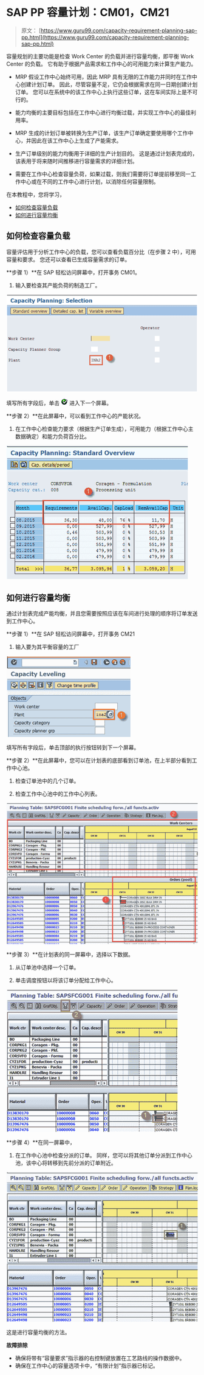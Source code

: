 # SAP PP 容量计划：CM01，CM21

> 原文： [https://www.guru99.com/capacity-requirement-planning-sap-pp.html](https://www.guru99.com/capacity-requirement-planning-sap-pp.html)

容量规划的主要功能是检查 Work Center 的负载并进行容量均衡，即平衡 Work Center 的负载。 它有助于根据产品需求和工作中心的可用能力来计算生产能力。

*   MRP 假设工作中心始终可用，因此 MRP 具有无限的工作能力并同时在工作中心创建计划订单。 因此，尽管容量不足，它仍会根据需求在同一日期创建计划订单。 您可以在系统中的该工作中心上执行这些订单，这在车间实际上是不可行的。

*   能力均衡的主要目标包括在工作中心进行均衡过载，并实现工作中心的最佳利用率。

*   MRP 生成的计划订单被转换为生产订单，该生产订单确定要使用哪个工作中心，并因此在该工作中心上生成了产能需求。

*   生产订单级别的能力均衡用于详细的生产计划目的。 这是通过计划表完成的，该表用于将来随时间推移进行容量需求的详细计划。

*   需要在工作中心检查容量负荷，如果过载，则我们需要将订单提前移至同一工作中心或在不同的工作中心进行计划，以消除任何容量限制。

在本教程中，您将学习，

*   [如何检查容量负载](#1)
*   [如何进行容量均衡](#2)

## 如何检查容量负载

容量评估用于分析工作中心的负载，您可以查看负载百分比（在步骤 2 中），可用容量和要求。 您还可以查看已生成容量需求的订单。

**步骤 1）**在 SAP 轻松访问屏幕中，打开事务 CM01。

1.  输入要检查其产能负荷的制造工厂。

![Capacity Requirement Planning in SAP PP: CM01, CM21](img/77daad42126d58065da4b1b3bba68cfb.png)

填写所有字段后，单击 ![Capacity Requirement Planning in SAP PP: CM01, CM21](img/cc28ad400bef9d6aae6f242dd0caa4d0.png) 进入下一个屏幕。

**步骤 2）**在此屏幕中，可以看到工作中心的产能状况。

1.  在工作中心检查能力要求（根据生产订单生成），可用能力（根据工作中心主数据确定）和能力负荷百分比。

![Capacity Requirement Planning in SAP PP: CM01, CM21](img/d4d43da18b2dad9debf4efca7514e162.png)

## 如何进行容量均衡

通过计划表完成产能均衡，并且您需要按照应该在车间进行处理的顺序将订单发送到工作中心。

**步骤 1）**在 SAP 轻松访问屏幕中，打开事务 CM21

1.  输入要为其平衡容量的工厂

![Capacity Requirement Planning in SAP PP: CM01, CM21](img/70ce7de5348262a405b67c08c34f54e9.png)

填写所有字段后，单击顶部的执行按钮转到下一个屏幕。

**步骤 2）**在此屏幕中，您可以在计划表的底部看到订单池，在上半部分看到工作中心池。

1.  检查订单池中的几个订单。

2.  检查工作中心池中的工作中心列表。

![Capacity Requirement Planning in SAP PP: CM01, CM21](img/f504bad78772fd8f0cba8208b6a59f7a.png)

**步骤 3）**在计划表的同一屏幕中，选择以下数据。

1.  从订单池中选择一个订单。

2.  单击调度按钮以将该订单分配给工作中心。

![Capacity Requirement Planning in SAP PP: CM01, CM21](img/31f0b6c70e84c18fed26ba96663ea20e.png)

**步骤 4）**在同一屏幕中，

1.  在工作中心池中检查分派的订单。 同样，您可以将其他订单分派到工作中心池，该中心将转移到先前分派的订单附近。

![Capacity Requirement Planning in SAP PP: CM01, CM21](img/7f9bf20b82bf44ed64d8b0509bdbee42.png)

这是进行容量均衡的方法。

**故障排除**

*   确保将带有“容量要求”指示器的右控制键放置在工艺路线的操作数据中。
*   确保在工作中心的容量选项卡中，“有限计划”指示器已标记。
